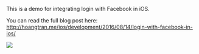 This is a demo for integrating login with Facebook in iOS.

You can read the full blog post here: <http://hoangtran.me/ios/development/2016/08/14/login-with-facebook-in-ios/>

![](http://i.giphy.com/3oz8xzOdnOzviqHazm.gif)
